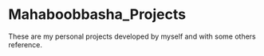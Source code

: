 # Mahaboobbasha_Projects
These are my personal projects developed by myself and with some others reference.
